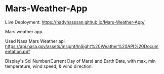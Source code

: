 # Mars-Weather-App
Live Deployment: https://hadyhasssan.github.io/Mars-Weather-App/

 Mars weather app.

 Used Nasa Mars Weather api https://api.nasa.gov/assets/insight/InSight%20Weather%20API%20Documentation.pdf

 Display's Sol Number(Current Day of Mars) and Earth Date, with max, min temperature, wind speed, & wind direction.
